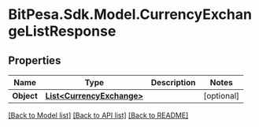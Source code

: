 
# BitPesa.Sdk.Model.CurrencyExchangeListResponse

## Properties

Name | Type | Description | Notes
------------ | ------------- | ------------- | -------------
**Object** | [**List&lt;CurrencyExchange&gt;**](CurrencyExchange.md) |  | [optional] 

[[Back to Model list]](../README.md#documentation-for-models)
[[Back to API list]](../README.md#documentation-for-api-endpoints)
[[Back to README]](../README.md)

